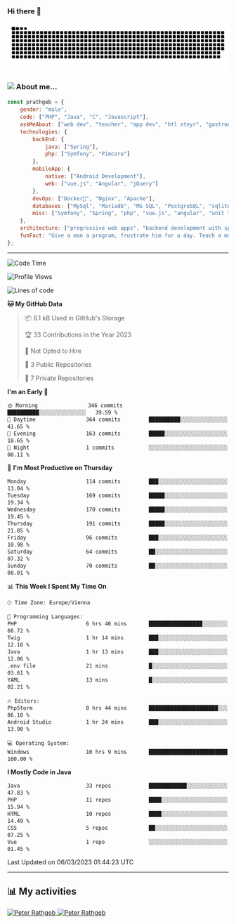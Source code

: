 ### Hi there 👋

<div align="center">
  <img  src="https://github.com/1999AZZAR/1999AZZAR/blob/main/resources/img/grid-snake.svg"
       alt="snake" />
</div>

### <img src="https://media.giphy.com/media/VgCDAzcKvsR6OM0uWg/giphy.gif" width="50"> About me...  

```javascript
const prathgeb = {
    gender: "male",
    code: ["PHP", "Java", "C", "Javascript"],
    askMeAbout: ["web dev", "teacher", "app dev", "htl steyr", "gastronaut"],
    technologies: {
        backEnd: {
            java: ["Spring"],
            php: ["Symfony", "Pimcore"]
        },
        mobileApp: {
            native: ["Android Development"],
            web: ["vue.js", "Angular", "jQuery"]
        },
        devOps: ["Docker🐳", "Nginx", "Apache"],
        databases: ["MySql", "Mariadb", "MS SQL", "PostgreSQL", "sqlite"],
        misc: ["Symfony", "Spring", "php", "vue.js", "angular", "unit testing", "ci/cd using github actions"]
    },
    architecture: ["progressive web apps", "backend development with spring", "backend development with symfony"],
    funFact: "Give a man a program, frustrate him for a day. Teach a man to program, frustrate him for a lifetime."
};
```

---
<!--START_SECTION:waka-->
![Code Time](http://img.shields.io/badge/Code%20Time-82%20hrs%2058%20mins-blue)

![Profile Views](http://img.shields.io/badge/Profile%20Views-0-blue)

![Lines of code](https://img.shields.io/badge/From%20Hello%20World%20I%27ve%20Written-1.5%20million%20lines%20of%20code-blue)

**🐱 My GitHub Data** 

> 📦 8.1 kB Used in GitHub's Storage 
 > 
> 🏆 33 Contributions in the Year 2023
 > 
> 🚫 Not Opted to Hire
 > 
> 📜 3 Public Repositories 
 > 
> 🔑 7 Private Repositories 
 > 
**I'm an Early 🐤** 

```text
🌞 Morning                346 commits         ██████████░░░░░░░░░░░░░░░   39.59 % 
🌆 Daytime                364 commits         ██████████░░░░░░░░░░░░░░░   41.65 % 
🌃 Evening                163 commits         █████░░░░░░░░░░░░░░░░░░░░   18.65 % 
🌙 Night                  1 commits           ░░░░░░░░░░░░░░░░░░░░░░░░░   00.11 % 
```
📅 **I'm Most Productive on Thursday** 

```text
Monday                   114 commits         ███░░░░░░░░░░░░░░░░░░░░░░   13.04 % 
Tuesday                  169 commits         █████░░░░░░░░░░░░░░░░░░░░   19.34 % 
Wednesday                170 commits         █████░░░░░░░░░░░░░░░░░░░░   19.45 % 
Thursday                 191 commits         █████░░░░░░░░░░░░░░░░░░░░   21.85 % 
Friday                   96 commits          ███░░░░░░░░░░░░░░░░░░░░░░   10.98 % 
Saturday                 64 commits          ██░░░░░░░░░░░░░░░░░░░░░░░   07.32 % 
Sunday                   70 commits          ██░░░░░░░░░░░░░░░░░░░░░░░   08.01 % 
```


📊 **This Week I Spent My Time On** 

```text
🕑︎ Time Zone: Europe/Vienna

💬 Programming Languages: 
PHP                      6 hrs 46 mins       █████████████████░░░░░░░░   66.72 % 
Twig                     1 hr 14 mins        ███░░░░░░░░░░░░░░░░░░░░░░   12.16 % 
Java                     1 hr 13 mins        ███░░░░░░░░░░░░░░░░░░░░░░   12.06 % 
.env file                21 mins             █░░░░░░░░░░░░░░░░░░░░░░░░   03.61 % 
YAML                     13 mins             █░░░░░░░░░░░░░░░░░░░░░░░░   02.21 % 

🔥 Editors: 
PhpStorm                 8 hrs 44 mins       ██████████████████████░░░   86.10 % 
Android Studio           1 hr 24 mins        ███░░░░░░░░░░░░░░░░░░░░░░   13.90 % 

💻 Operating System: 
Windows                  10 hrs 9 mins       █████████████████████████   100.00 % 
```

**I Mostly Code in Java** 

```text
Java                     33 repos            ████████████░░░░░░░░░░░░░   47.83 % 
PHP                      11 repos            ████░░░░░░░░░░░░░░░░░░░░░   15.94 % 
HTML                     10 repos            ████░░░░░░░░░░░░░░░░░░░░░   14.49 % 
CSS                      5 repos             ██░░░░░░░░░░░░░░░░░░░░░░░   07.25 % 
Vue                      1 repo              ░░░░░░░░░░░░░░░░░░░░░░░░░   01.45 % 
```




 Last Updated on 06/03/2023 01:44:23 UTC
<!--END_SECTION:waka-->

---
  ## 📊 My activities
  <a href="https://github.com/prathgeb">
    <img width=450 height=170 align="center" alt="Peter Rathgeb" src="https://github-readme-stats.vercel.app/api?username=prathgeb&include_all_commits=true&count_private=true&theme=midnight-purple&show_icons=true&bg_color=0D1117&hide_border=true" />
  </a>
  <a href="https://github.com/prathgeb">
    <img align="center" alt="Peter Rathgeb" src="https://github-readme-stats.vercel.app/api/top-langs/?username=prathgeb&include_all_commits=true&count_private=true&theme=midnight-purple&show_icons=true&layout=compact&bg_color=0D1117&hide_border=true" />
  </a>
